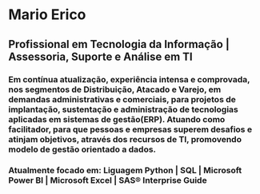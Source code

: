 <h1>Mario Erico</h1> 
<h2>Profissional em Tecnologia da Informa&ccedil;&atilde;o | Assessoria, Suporte e Análise em TI</h2>
<h3>Em contínua atualização, experiência intensa e comprovada, nos segmentos de Distribuição, Atacado e Varejo, em demandas administrativas e comerciais, para projetos de implantação, sustentação e administração de tecnologias aplicadas em sistemas de gestão(ERP). Atuando como facilitador, para que pessoas e empresas superem desafios e atinjam objetivos, atrav&eacute;s dos recursos de TI, promovendo modelo de gest&atilde;o orientado a dados.</h3>

<h3>Atualmente focado em: Liguagem Python | SQL | Microsoft Power BI | Microsoft Excel | SAS® Interprise Guide</h3>
